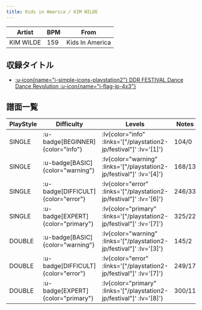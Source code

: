 ```yaml
---
title: Kids in America / KIM WILDE
---
```


|Artist|BPM|From|
|------|---|----|
|KIM WILDE|159|Kids In America|

## 収録タイトル

- [ :u-icon{name="i-simple-icons-playstation2"} DDR FESTIVAL Dance Dance Revolution :u-icon{name="i-flag-jp-4x3"} ](/playstation2-jp/festival)

## 譜面一覧

|PlayStyle|Difficulty|Levels|Notes|Movie|
|---------|----------|------|-----|-----|
|SINGLE| :u-badge[BEGINNER]{color="info"} | :lv{color="info" :links='["/playstation2-jp/festival"]' :lv='[1]'} |104/0||
|SINGLE| :u-badge[BASIC]{color="warning"} | :lv{color="warning" :links='["/playstation2-jp/festival"]' :lv='[4]'} |168/13||
|SINGLE| :u-badge[DIFFICULT]{color="error"} | :lv{color="error" :links='["/playstation2-jp/festival"]' :lv='[6]'} |246/33||
|SINGLE| :u-badge[EXPERT]{color="primary"} | :lv{color="primary" :links='["/playstation2-jp/festival"]' :lv='[7]'} |325/22||
|DOUBLE| :u-badge[BASIC]{color="warning"} | :lv{color="warning" :links='["/playstation2-jp/festival"]' :lv='[3]'} |145/2||
|DOUBLE| :u-badge[DIFFICULT]{color="error"} | :lv{color="error" :links='["/playstation2-jp/festival"]' :lv='[7]'} |249/17||
|DOUBLE| :u-badge[EXPERT]{color="primary"} | :lv{color="primary" :links='["/playstation2-jp/festival"]' :lv='[8]'} |300/11||
